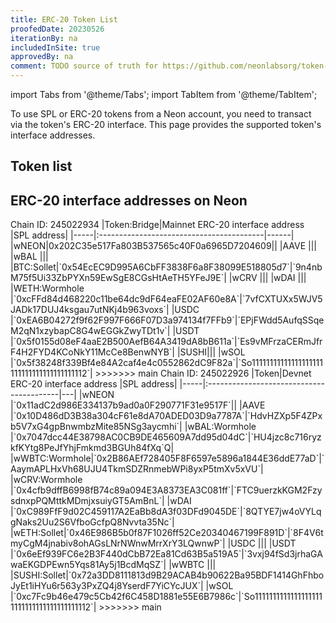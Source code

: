 ```yaml
---
title: ERC-20 Token List
proofedDate: 20230526
iterationBy: na
includedInSite: true
approvedBy: na
comment: TODO source of truth for https://github.com/neonlabsorg/token-list/blob/17a7b46f5786f3ae05e68db927e6629ba397459e/tokenlist.json needs programmatic update from this page -- want to include bridger info too when that applies -- is this possible? NB only full code block results in copy option -- tried this in HTML table and it is not compatible
---
```


import Tabs from '@theme/Tabs';
import TabItem from '@theme/TabItem';


To use SPL or ERC-20 tokens from a Neon account, you need to transact via the token's ERC-20 interface. This page provides the supported token's interface addresses. 
<!-- When performing operations on tokens in the Neon EVM, it is important to know which token symbol or address can be used. Having a list of possible tokens available, you can easily navigate when choosing the token you need. -->

## Token list
<!-- This source of truth is not currently truthful
  For the most up-to-date list of tokens whose contracts are deployed in Neon EVM and are available, see the [neonlabsorg/token-list](https://github.com/neonlabsorg/token-list/) repository. -->

## ERC-20 interface addresses on Neon

<Tabs>
  <TabItem value="mainnet" label="Mainnet Beta" default>
Chain ID: 245022934
|Token:Bridge|Mainnet ERC-20 interface address          |SPL address|
|-----|:-----------------------------------------|------|
|wNEON|0x202C35e517Fa803B537565c40F0a6965D7204609||
|AAVE |||
|wBAL |||
|BTC:Sollet|`0x54EcEC9D995A6CbFF3838F6a8F38099E518805d7`|`9n4nbM75f5Ui33ZbPYXn59EwSgE8CGsHtAeTH5YFeJ9E`|
|wCRV |||
|wDAI |||
|WETH:Wormhole |`0xcFFd84d468220c11be64dc9dF64eaFE02AF60e8A`|`7vfCXTUXx5WJV5JADk17DUJ4ksgau7utNKj4b963voxs`|
|USDC |`0xEA6B04272f9f62F997F666F07D3a974134f7FFb9`|`EPjFWdd5AufqSSqeM2qN1xzybapC8G4wEGGkZwyTDt1v`|
|USDT |`0x5f0155d08eF4aaE2B500AefB64A3419dA8bB611a`|`Es9vMFrzaCERmJfrF4H2FYD4KCoNkY11McCe8BenwNYB`|
|SUSHI|||
|wSOL |`0x5f38248f339Bf4e84A2caf4e4c0552862dC9F82a`|`So11111111111111111111111111111111111111112`|
>>>>>>> main
  </TabItem>
  <TabItem value="devnet" label="Devnet">
Chain ID: 245022926
|Token|Devnet ERC-20 interface address           |SPL address|
|-----|:-----------------------------------------|---|
|wNEON |`0x11adC2d986E334137b9ad0a0F290771F31e9517F`||
|AAVE |`0x10D486dD3B38a304cF61e8dA70ADED03D9a7787A`|`HdvHZXp5F4ZPxb5V7xG4gpBnwmbzMite85NSg3aycmhi`|
|wBAL:Wormhole |`0x7047dcc44E38798AC0CB9DE465609A7dd95d04dC`|`HU4jzc8c716ryzkfKYtg8PeJfYhjFmkmd3BGUh84fXq`Q|
|wWBTC:Wormhole|`0x2B86AEf728405F8F6597e5896a1844E36ddE77aD`|`AaymAPLHxVh68UJU4TkmSDZRnmebWPi8yxP5tmXv5xVU`|
|wCRV:Wormhole |`0x4cfb9dffB6998fB74c89a094E3A8373EA3C081ff`|`FTC9uerzkKGM2FzysdnxpPQMttkMDmjxsuiyGT5AmBnL`|
|wDAI |`0xC989FfF9d02C459117A2EaBb8dA3f03DFd9045DE`|`8QTYE7jw4oVYLqgNaks2Uu2S6VfboGcfpQ8Nvvta35Nc`|
|wETH:Sollet|`0x46E986B5b0f87F1026ff52Ce20340467199F891D`|`8F4V6tmyCgM4jnabiv8ohAGsLNrNWnwMrrXrY3LQwnwP`|
|USDC |||
|USDT |`0x6eEf939FC6e2B3F440dCbB72Ea81Cd63B5a519A5`|`3vxj94fSd3jrhaGAwaEKGDPEwn5Yqs81Ay5j1BcdMqSZ`|
|wWBTC |||
|SUSHI:Sollet|`0x72a3DD8111813d9B29ACAB4b90622Ba95BDF1414GhFhboJyEt1iHYu6r563y3PxZQ4j8YserdF7YiCYcJUX`|
|wSOL |`0xc7Fc9b46e479c5Cb42f6C458D1881e55E6B7986c`|`So11111111111111111111111111111111111111112`| 
>>>>>>> main
  </TabItem>

</Tabs>
